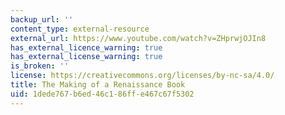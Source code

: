```yaml
---
backup_url: ''
content_type: external-resource
external_url: https://www.youtube.com/watch?v=ZHprwjOJIn8
has_external_licence_warning: true
has_external_license_warning: true
is_broken: ''
license: https://creativecommons.org/licenses/by-nc-sa/4.0/
title: The Making of a Renaissance Book
uid: 1dede767-b6ed-46c1-86ff-e467c67f5302
---
```

